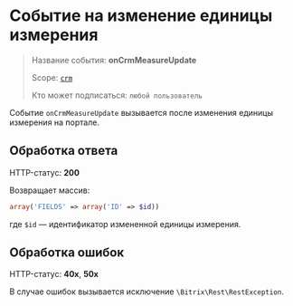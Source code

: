 # Событие на изменение единицы измерения

> Название события: **onCrmMeasureUpdate**
>
> Scope: [`crm`](../../../../scopes/permissions.md)
>
> Кто может подписаться: `любой пользователь`

Событие `onCrmMeasureUpdate` вызывается после изменения единицы измерения на портале.

## Обработка ответа

HTTP-статус: **200**

Возвращает массив:

```php
array('FIELDS' => array('ID' => $id))
```

где `$id` — идентификатор измененной единицы измерения.

## Обработка ошибок

HTTP-статус: **40x**, **50x**

В случае ошибок вызывается исключение `\Bitrix\Rest\RestException`.